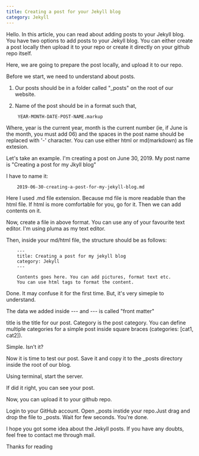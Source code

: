 ```yaml
---
title: Creating a post for your Jekyll blog
category: Jekyll
---
```


Hello. In this article, you can read about adding posts to your Jekyll blog. You have two options to add posts to your Jekyll blog. You can either create a post locally then upload it to your repo or create it directly on your github repo itself.

Here, we are going to prepare the post locally, and upload it to our repo. 

Before we start, we need to understand about posts. 

1. Our posts should be in a folder called "_posts" on the root of our website.

2. Name of the post should be in a format such that,
		
		YEAR-MONTH-DATE-POST-NAME.markup

Where, year is the current year, month is the current number (ie, if June is the month, you must add 06) and the spaces in the post name should be replaced with '-' character. You can use either html or md(markdown) as file extesion.

Let's take an example. I'm creating a post on June 30, 2019. My post name is "Creating a post for my Jkyll blog"

I have to name it:
		
		2019-06-30-creating-a-post-for-my-jekyll-blog.md

Here I used .md file extension. Because md file is more readable than the html file. If html is more comfortable for you, go for it. Then we can add contents on it. 

Now, create a file in above format. You can use any of your favourite text editor. I'm using pluma as my text editor.  

Then, inside your md/html file, the structure should be as follows:
		
		---
		title: Creating a post for my jekyll blog
		category: Jekyll
		---
		
		Contents goes here. You can add pictures, format text etc.
		You can use html tags to format the content.

Done. It may confuse it for the first time. But, it's very simeple to understand.

The data we added inside --- and --- is called "front matter"

title is the title for our post. Category is the post category. You can define multiple categories for a simple post inside square braces (categories: [cat1, cat2]). 

Simple. Isn't it?

Now it is time to test our post. Save it and copy it to the _posts directory inside the root of our blog.

Using terminal, start the server.

If did it right, you can see your post. 

Now, you can upload it to your github repo. 

Login to your GitHub account. Open _posts instide your repo.Just drag and drop the file to _posts. Wait for few seconds. You're done.

I hope you got some idea about the Jekyll posts. If you have any doubts, feel free to contact me through mail. 

Thanks for reading
